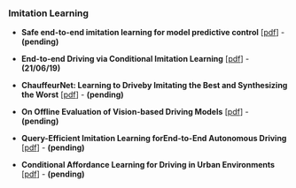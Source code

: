 
### Imitation Learning

- **Safe end-to-end imitation learning for model predictive control** [[pdf](https://arxiv.org/pdf/1803.10231v3.pdf)] - **(pending)**

- **End-to-end Driving via Conditional Imitation Learning** [[pdf](https://arxiv.org/pdf/1710.02410.pdf)] -**(21/06/19)**

- **ChauffeurNet:  Learning to Driveby Imitating the Best and Synthesizing the Worst** [[pdf](https://arxiv.org/pdf/1812.03079v1.pdf)] - **(pending)**

- **On Offline Evaluation of Vision-based Driving Models** [[pdf](https://arxiv.org/pdf/1809.04843v1.pdf)] - **(pending)**

- **Query-Efficient Imitation Learning forEnd-to-End Autonomous Driving** [[pdf](https://arxiv.org/pdf/1605.06450v1.pdf)] - **(pending)**

- **Conditional Affordance Learning for Driving in Urban Environments** [[pdf](https://arxiv.org/pdf/1806.06498v3.pdf)] - **(pending)**
